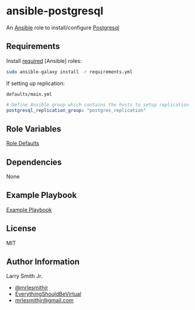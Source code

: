 # ansible-postgresql

An [Ansible](https://www.ansible.com) role to install/configure [Postgresql](https://www.postgresql.org/)

## Requirements

Install [required](./requirements.yml) [Ansible] roles:

```bash
sudo ansible-galaxy install -r requirements.yml
```

If setting up replication:

`defaults/main.yml`

```yaml
# Define Ansible group which contains the hosts to setup replication
postgresql_replication_group: "postgres_replication"
```

## Role Variables

[Role Defaults](defaults/main.yml)

## Dependencies

None

## Example Playbook

[Example Playbook](./playbook.yml)

## License

MIT

## Author Information

Larry Smith Jr.

- [@mrlesmithjr](https://www.twitter.com/mrlesmithjr)
- [EverythingShouldBeVirtual](http://everythingshouldbevirtual.com)
- [mrlesmithjr@gmail.com](mailto:mrlesmithjr@gmail.com)
